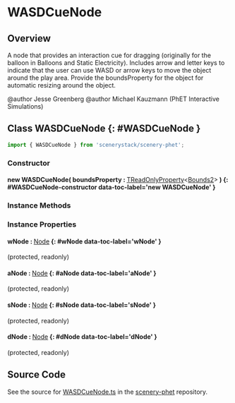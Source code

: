 # WASDCueNode

## Overview

A node that provides an interaction cue for dragging (originally for the balloon in Balloons and Static Electricity).
Includes arrow and letter keys to indicate that the user can use WASD or arrow keys to move the object around the
play area. Provide the boundsProperty for the object for automatic resizing around the object.

@author Jesse Greenberg
@author Michael Kauzmann (PhET Interactive Simulations)

## Class WASDCueNode {: #WASDCueNode }


```js
import { WASDCueNode } from 'scenerystack/scenery-phet';
```
### Constructor

#### new WASDCueNode( boundsProperty : <span style="font-weight: 400;">[TReadOnlyProperty](../axon/TReadOnlyProperty.md)&lt;[Bounds2](../dot/Bounds2.md)&gt;</span> ) {: #WASDCueNode-constructor data-toc-label='new WASDCueNode' }

### Instance Methods



### Instance Properties

#### wNode : <span style="font-weight: 400;">[Node](../scenery/Node.md)</span> {: #wNode data-toc-label='wNode' }

(protected, readonly)

#### aNode : <span style="font-weight: 400;">[Node](../scenery/Node.md)</span> {: #aNode data-toc-label='aNode' }

(protected, readonly)

#### sNode : <span style="font-weight: 400;">[Node](../scenery/Node.md)</span> {: #sNode data-toc-label='sNode' }

(protected, readonly)

#### dNode : <span style="font-weight: 400;">[Node](../scenery/Node.md)</span> {: #dNode data-toc-label='dNode' }

(protected, readonly)



## Source Code

See the source for [WASDCueNode.ts](https://github.com/phetsims/scenery-phet/blob/main/js/accessibility/nodes/WASDCueNode.ts) in the [scenery-phet](https://github.com/phetsims/scenery-phet) repository.
